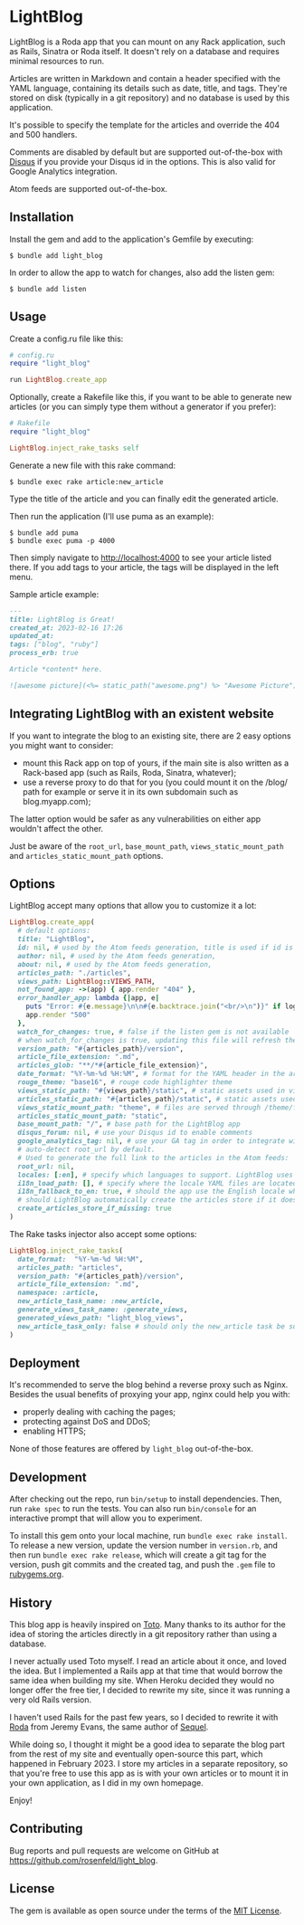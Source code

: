 # LightBlog

LightBlog is a Roda app that you can mount on any Rack application, such as Rails, Sinatra or
Roda itself. It doesn't rely on a database and requires minimal resources to run.

Articles are written in Markdown and contain a header specified with the YAML language,
containing its details such as date, title, and tags. They're stored on disk (typically in
a git repository) and no database is used by this application.

It's possible to specify the template for the articles and override the 404 and 500 handlers.

Comments are disabled by default but are supported out-of-the-box with
[Disqus](https://disqus.com/) if you provide your Disqus id in the options. This is also valid
for Google Analytics integration.

Atom feeds are supported out-of-the-box.

## Installation

Install the gem and add to the application's Gemfile by executing:

    $ bundle add light_blog

In order to allow the app to watch for changes, also add the listen gem:

    $ bundle add listen

## Usage

Create a config.ru file like this:

```ruby
# config.ru
require "light_blog"

run LightBlog.create_app
```

Optionally, create a Rakefile like this, if you want to be able to generate new articles
(or you can simply type them without a generator if you prefer):

```ruby
# Rakefile
require "light_blog"

LightBlog.inject_rake_tasks self
```

Generate a new file with this rake command:

    $ bundle exec rake article:new_article

Type the title of the article and you can finally edit the generated article.

Then run the application (I'll use puma as an example):

    $ bundle add puma
    $ bundle exec puma -p 4000

Then simply navigate to [http://localhost:4000](http://localhost:4000) to see your article
listed there. If you add tags to your article, the tags will be displayed in the left menu.

Sample article example:

```markdown
---
title: LightBlog is Great!
created_at: 2023-02-16 17:26
updated_at:
tags: ["blog", "ruby"]
process_erb: true

Article *content* here.

![awesome picture](<%= static_path("awesome.png") %> "Awesome Picture")
```

## Integrating LightBlog with an existent website

If you want to integrate the blog to an existing site, there are 2 easy options you might want
to consider:

* mount this Rack app on top of yours, if the main site is also written as a Rack-based app
(such as Rails, Roda, Sinatra, whatever);
* use a reverse proxy to do that for you (you could mount it on the /blog/ path for example or
serve it in its own subdomain such as blog.myapp.com);

The latter option would be safer as any vulnerabilities on either app wouldn't affect the other.

Just be aware of the `root_url`, `base_mount_path`, `views_static_mount_path` and
`articles_static_mount_path` options.

## Options

LightBlog accept many options that allow you to customize it a lot:

```ruby
LightBlog.create_app(
  # default options:
  title: "LightBlog",
  id: nil, # used by the Atom feeds generation, title is used if id is nil
  author: nil, # used by the Atom feeds generation,
  about: nil, # used by the Atom feeds generation,
  articles_path: "./articles",
  views_path: LightBlog::VIEWS_PATH,
  not_found_app: ->(app) { app.render "404" },
  error_handler_app: lambda {|app, e|
    puts "Error: #{e.message}\n\n#{e.backtrace.join("<br/>\n")}" if log_errors
    app.render "500"
  },
  watch_for_changes: true, # false if the listen gem is not available
  # when watch_for_changes is true, updating this file will refresh the articles collection:
  version_path: "#{articles_path}/version",
  article_file_extension: ".md",
  articles_glob: "**/*#{article_file_extension}",
  date_format: "%Y-%m-%d %H:%M", # format for the YAML header in the article
  rouge_theme: "base16", # rouge code highlighter theme
  views_static_path: "#{views_path}/static", # static assets used in views
  articles_static_path: "#{articles_path}/static", # static assets used in articles
  views_static_mount_path: "theme", # files are served through /theme/file-path
  articles_static_mount_path: "static",
  base_mount_path: "/", # base path for the LightBlog app
  disqus_forum: nil, # use your Disqus id to enable comments
  google_analytics_tag: nil, # use your GA tag in order to integrate with Google Analytics
  # auto-detect root_url by default.
  # Used to generate the full link to the articles in the Atom feeds:
  root_url: nil,
  locales: [:en], # specify which languages to support. LightBlog uses the i18n gem
  i18n_load_path: [], # specify where the locale YAML files are located
  i18n_fallback_to_en: true, # should the app use the English locale when translation is missing?
  # should LightBlog automatically create the articles store if it doesn't exist?
  create_articles_store_if_missing: true
)
```

The Rake tasks injector also accept some options:

```ruby
LightBlog.inject_rake_tasks(
  date_format:  "%Y-%m-%d %H:%M",
  articles_path: "articles",
  version_path: "#{articles_path}/version",
  article_file_extension: ".md",
  namespace: :article,
  new_article_task_name: :new_article,
  generate_views_task_name: :generate_views,
  generated_views_path: "light_blog_views",
  new_article_task_only: false # should only the new_article task be supported?
)
```


## Deployment

It's recommended to serve the blog behind a reverse proxy such as Nginx. Besides the usual
benefits of proxying your app, nginx could help you with:

* properly dealing with caching the pages;
* protecting against DoS and DDoS;
* enabling HTTPS;

None of those features are offered by `light_blog` out-of-the-box.

## Development

After checking out the repo, run `bin/setup` to install dependencies. Then, run `rake spec` to
run the tests. You can also run `bin/console` for an interactive prompt that will allow you to
experiment.

To install this gem onto your local machine, run `bundle exec rake install`. To release a new
version, update the version number in `version.rb`, and then run `bundle exec rake release`,
which will create a git tag for the version, push git commits and the created tag, and push
the `.gem` file to [rubygems.org](https://rubygems.org).

## History

This blog app is heavily inspired on [Toto](https://github.com/cloudhead/toto). Many thanks to
its author for the idea of storing the articles directly in a git repository rather than using
a database.

I never actually used Toto myself. I read an article about it once, and loved the idea. But I
implemented a Rails app at that time that would borrow the same idea when building my site.
When Heroku decided they would no longer offer the free tier, I decided to rewrite my site,
since it was running a very old Rails version.

I haven't used Rails for the past few years, so I decided to rewrite it with
[Roda](https://github.com/jeremyevans/roda) from Jeremy Evans, the same author of
[Sequel](https://sequel.jeremyevans.net/).

While doing so, I thought it might be a good idea to separate the blog part from the rest of my
site and eventually open-source this part, which happened in February 2023. I store my articles
in a separate repository, so that you're free to use this app as is with your own articles
or to mount it in your own application, as I did in my own homepage.

Enjoy!

## Contributing

Bug reports and pull requests are welcome on GitHub at https://github.com/rosenfeld/light_blog.

## License

The gem is available as open source under the terms of the [MIT License](https://opensource.org/licenses/MIT).
